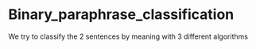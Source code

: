# Binary_paraphrase_classification
We try to classify the 2 sentences by meaning with 3 different algorithms
